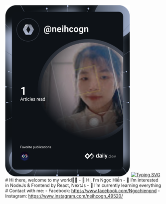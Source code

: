 <a href="https://app.daily.dev/neihcogn"><img src="https://github.com/neihcogn49520/neihcogn49520/blob/main/devcard.svg" width="400" alt="Hien Nguyen Thi Ngoc's Dev Card"/></a>
 [![Typing SVG](https://readme-typing-svg.herokuapp.com?color=15E5DB&size=25&center=true&vCenter=true&width=600&height=80&lines=Hii%F0%9F%91%8B+Welcome+to+my+world+%F0%9F%96%96;I'm+Vietnamese!;My+name+is+Hien.;Follow%F0%9F%99%8C+and+contact+with+me%F0%9F%A4%99)](https://git.io/typing-svg)
    # Hi there, welcome to my world🧐🤭
    - 👋 Hi, I’m Ngọc Hiền
    - 👀 I’m interested in NodeJs & Frontend by React, NextJs
    - 🌱 I’m currently learning everything
    # Contact with me:
    - Facebook: https://www.facebook.com/Ngochienpnd
    - Instagram: https://www.instagram.com/neihcogn_49520/

  <!---
  neihcogn49520/neihcogn49520 is a ✨ special ✨ repository because its `README.md` (this file) appears on your GitHub profile.
  You can click the Preview link to take a look at your changes.
  --->


